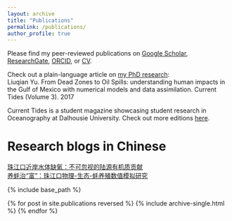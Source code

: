 ```yaml
---
layout: archive
title: "Publications"
permalink: /publications/
author_profile: true
---
```


Please find my peer-reviewed publications on <a href="https://scholar.google.com/citations?user=AxZDDc0AAAAJ">Google Scholar</a>, <a href="https://www.researchgate.net/profile/Liuqian-Yu">ResearchGate</a>, <a href="https://orcid.org/0000-0002-5492-8213">ORCID</a>, or <a href="https://yuliuqian.github.io/files/CV_LiuqianYu_202205.pdf">CV</a>.

Check out a plain-language article on <a href="https://yuliuqian.github.io/files/CurrentTidesIssue3_LiuqianYU_article_only.pdf">my PhD research</a>:   
Liuqian Yu. From Dead Zones to Oil Spills: understanding human impacts in the Gulf of Mexico with numerical models and data assimilation. Current Tides (Volume 3). 2017

Current Tides is a student magazine showcasing student research in Oceanography at Dalhousie University. Check out more editions [here](http://www.currenttides.ocean.dal.ca ). 

Research blogs in Chinese
======
[珠江口近岸水体缺氧：不可忽视的陆源有机质贡献](https://mp.weixin.qq.com/s/im9mNVPB6nO1WYXbRfE_AA)    
[养蚝治“富”：珠江口物理-生态-蚝养殖数值模拟研究](https://mp.weixin.qq.com/s/E_JJuYYwatepxrrbAazSkQ)

{% include base_path %}

{% for post in site.publications reversed %}
  {% include archive-single.html %}
{% endfor %}
